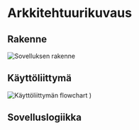# Arkkitehtuurikuvaus

## Rakenne

![Sovelluksen rakenne](https://user-images.githubusercontent.com/72990467/207834976-79e1116a-be90-4556-af56-1dba4354314d.jpg)


## Käyttöliittymä

![Käyttöliittymän flowchart](https://user-images.githubusercontent.com/72990467/208013530-6fea5a64-07e5-49b3-b48c-5cbb3079d1bf.jpg)
)

## Sovelluslogiikka

